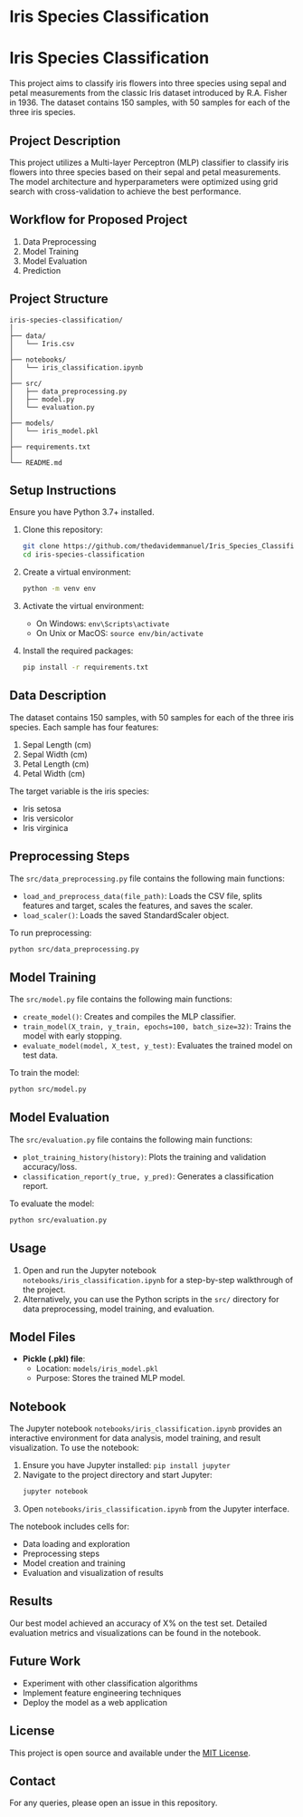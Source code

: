 # Iris Species Classification

# Iris Species Classification

This project aims to classify iris flowers into three species using sepal and petal measurements from the classic Iris dataset introduced by R.A. Fisher in 1936. The dataset contains 150 samples, with 50 samples for each of the three iris species.

## Project Description

This project utilizes a Multi-layer Perceptron (MLP) classifier to classify iris flowers into three species based on their sepal and petal measurements. The model architecture and hyperparameters were optimized using grid search with cross-validation to achieve the best performance.

## Workflow for Proposed Project

1. Data Preprocessing
2. Model Training
3. Model Evaluation
4. Prediction

## Project Structure

```
iris-species-classification/
│
├── data/
│   └── Iris.csv
│
├── notebooks/
│   └── iris_classification.ipynb
│
├── src/
│   ├── data_preprocessing.py
│   ├── model.py
│   └── evaluation.py
│
├── models/
│   └── iris_model.pkl
│
├── requirements.txt
│
└── README.md
```

## Setup Instructions

Ensure you have Python 3.7+ installed.

1. Clone this repository:

   ```sh
   git clone https://github.com/thedavidemmanuel/Iris_Species_Classification.git
   cd iris-species-classification
   ```

2. Create a virtual environment:

   ```sh
   python -m venv env
   ```

3. Activate the virtual environment:

   - On Windows: `env\Scripts\activate`
   - On Unix or MacOS: `source env/bin/activate`

4. Install the required packages:
   ```sh
   pip install -r requirements.txt
   ```

## Data Description

The dataset contains 150 samples, with 50 samples for each of the three iris species. Each sample has four features:

1. Sepal Length (cm)
2. Sepal Width (cm)
3. Petal Length (cm)
4. Petal Width (cm)

The target variable is the iris species:

- Iris setosa
- Iris versicolor
- Iris virginica

## Preprocessing Steps

The `src/data_preprocessing.py` file contains the following main functions:

- `load_and_preprocess_data(file_path)`: Loads the CSV file, splits features and target, scales the features, and saves the scaler.
- `load_scaler()`: Loads the saved StandardScaler object.

To run preprocessing:

```sh
python src/data_preprocessing.py
```

## Model Training

The `src/model.py` file contains the following main functions:

- `create_model()`: Creates and compiles the MLP classifier.
- `train_model(X_train, y_train, epochs=100, batch_size=32)`: Trains the model with early stopping.
- `evaluate_model(model, X_test, y_test)`: Evaluates the trained model on test data.

To train the model:

```sh
python src/model.py
```

## Model Evaluation

The `src/evaluation.py` file contains the following main functions:

- `plot_training_history(history)`: Plots the training and validation accuracy/loss.
- `classification_report(y_true, y_pred)`: Generates a classification report.

To evaluate the model:

```sh
python src/evaluation.py
```

## Usage

1. Open and run the Jupyter notebook `notebooks/iris_classification.ipynb` for a step-by-step walkthrough of the project.
2. Alternatively, you can use the Python scripts in the `src/` directory for data preprocessing, model training, and evaluation.

## Model Files

- **Pickle (.pkl) file**:
  - Location: `models/iris_model.pkl`
  - Purpose: Stores the trained MLP model.

## Notebook

The Jupyter notebook `notebooks/iris_classification.ipynb` provides an interactive environment for data analysis, model training, and result visualization. To use the notebook:

1. Ensure you have Jupyter installed: `pip install jupyter`
2. Navigate to the project directory and start Jupyter:
   ```sh
   jupyter notebook
   ```
3. Open `notebooks/iris_classification.ipynb` from the Jupyter interface.

The notebook includes cells for:

- Data loading and exploration
- Preprocessing steps
- Model creation and training
- Evaluation and visualization of results

## Results

Our best model achieved an accuracy of X% on the test set. Detailed evaluation metrics and visualizations can be found in the notebook.

## Future Work

- Experiment with other classification algorithms
- Implement feature engineering techniques
- Deploy the model as a web application

## License

This project is open source and available under the [MIT License](LICENSE).

## Contact

For any queries, please open an issue in this repository.
